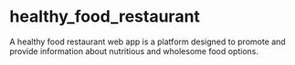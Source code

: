 # healthy_food_restaurant
A healthy food restaurant web app is a platform designed to promote and provide information about nutritious and wholesome food options. 
